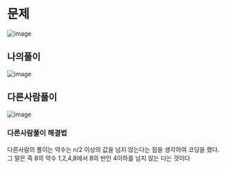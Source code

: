 # 문제
![image](https://user-images.githubusercontent.com/108312143/195990186-428596fc-d4ec-4f12-b60f-93bfae4f0776.png)

## 나의풀이
![image](https://user-images.githubusercontent.com/108312143/195990200-8f7221c3-d9cb-44ed-8904-8c5d7975504a.png)

## 다른사람풀이
![image](https://user-images.githubusercontent.com/108312143/195990333-8778dc69-9b49-4dfc-ab13-f8a0069af5bb.png)

### 다른사람풀이 해결법
다른사람의 풀이는 약수는 n/2 이상의 값을 넘지 않는다는 점을 생각하여 코딩을 했다. 그 말은 즉 8의 약수 1,2,4,8에서 8의 반인 4이하를 넘지 않는 다는 것이다
